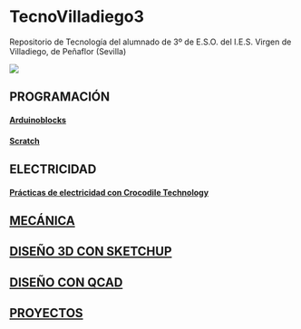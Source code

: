 # TecnoVilladiego3
Repositorio de Tecnología del alumnado de 3º de E.S.O. del I.E.S. Virgen de Villadiego, de Peñaflor (Sevilla)

![](imágenes/logo_fondo_transparente200x300.png)


## PROGRAMACIÓN

#### [Arduinoblocks](ArduinoBlocks/readme.md)

#### [Scratch](http://scratch.mit.edu)

## ELECTRICIDAD
#### [Prácticas de electricidad con Crocodile Technology](Electricidad/practicas.md)

## [MECÁNICA](Mecánica/readme.md)

## [DISEÑO 3D CON SKETCHUP](Sketchup/readme.md)

## [DISEÑO CON QCAD](QCAD/qcad.md)

## [PROYECTOS](/Proyectos/readme.md)
